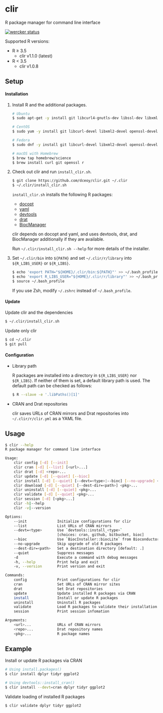 clir
====

R package manager for command line interface

[![wercker status](https://app.wercker.com/status/e04414d822f906b0704855f5c2d600bf/s/master "wercker status")](https://app.wercker.com/project/byKey/e04414d822f906b0704855f5c2d600bf)

Supported R versions:

- R &ge; 3.5
  - clir v1.1.0 (latest)
- R &lt; 3.5
  - clir v1.0.8

Setup
-----

#### Installation

1.  Install R and the additional packages.

    ```sh
    # Ubuntu
    $ sudo apt-get -y install git libcurl4-gnutls-dev libssl-dev libxml2-dev r-base

    # CentOS
    $ sudo yum -y install git libcurl-devel libxml2-devel openssl-devel R-devel

    # Fedora
    $ sudo dnf -y install git libcurl-devel libxml2-devel openssl-devel R-devel

    # macOS with Homebrew
    $ brew tap homebrew/science
    $ brew install curl git openssl r
    ```

2.  Check out clir and run `install_clir.sh`.

    ```sh
    $ git clone https://github.com/dceoy/clir.git ~/.clir
    $ ~/.clir/install_clir.sh
    ```

    `install_clir.sh` installs the following R packages:

    - [docopt](https://cran.r-project.org/web/packages/docopt/index.html)
    - [yaml](https://cran.r-project.org/web/packages/yaml/index.html)
    - [devtools](https://cran.r-project.org/web/packages/devtools/index.html)
    - [drat](https://cran.r-project.org/web/packages/drat/index.html)
    - [BiocManager](https://cran.r-project.org/web/packages/BiocManager/index.html)

    clir depends on docopt and yaml, and uses devtools, drat, and BiocManager additionally if they are available.

    Run `~/.clir/install_clir.sh --help` for more details of the installer.

3.  Set `~/.clir/bin` into `${PATH}` and set `~/.clir/r/library` into `${R_LIBS_USER}` or `${R_LIBS}`.

    ```sh
    $ echo 'export PATH="${HOME}/.clir/bin:${PATH}"' >> ~/.bash_profile
    $ echo 'export R_LIBS_USER="${HOME}/.clir/r/library"' >> ~/.bash_profile
    $ source ~/.bash_profile
    ```

    If you use Zsh, modify `~/.zshrc` instead of `~/.bash_profile`.

#### Update

Update clir and the dependencies

```sh
$ ~/.clir/install_clir.sh
```

Update only clir

```sh
$ cd ~/.clir
$ git pull
```

#### Configuration

- Library path

  R packages are installed into a directory in `${R_LIBS_USER}` nor `${R_LIBS}`.
  If neither of them is set, a default library path is used.
  The default path can be checked as follows:

  ```sh
  $ R --slave -e '.libPaths()[1]'
  ```

- CRAN and Drat repositories

  clir saves URLs of CRAN mirrors and Drat repositories into `~/.clir/r/clir.yml` as a YAML file.

Usage
-----

```sh
$ clir --help
R package manager for command line interface

Usage:
    clir config [-d] [--init]
    clir cran [-d] [--list] [<url>...]
    clir drat [-d] <repo>...
    clir update [-d] [--quiet] [--bioc]
    clir install [-d] [--quiet] [--devt=<type>|--bioc] [--no-upgrade] <pkg>...
    clir download [-d] [--quiet] [--dest-dir=<path>] <pkg>...
    clir uninstall [-d] [--quiet] <pkg>...
    clir validate [-d] [--quiet] <pkg>...
    clir session [-d] [<pkg>...]
    clir -h|--help
    clir -v|--version

Options:
    --init              Initialize configurations for clir
    --list              List URLs of CRAN mirrors
    --devt=<type>       Use `devtools::install_<type>`
                        [choices: cran, github, bitbucket, bioc]
    --bioc              Use `BiocInstaller::biocLite` from Bioconductor
    --no-upgrade        Skip upgrade of old R packages
    --dest-dir=<path>   Set a destination directory [default: .]
    --quiet             Suppress messages
    -d                  Execute a command with debug messages
    -h, --help          Print help and exit
    -v, --version       Print version and exit

Commands:
    config              Print configurations for clir
    cran                Set URLs of CRAN mirror sites
    drat                Set Drat repositories
    update              Update installed R packages via CRAN
    install             Install or update R packages
    uninstall           Uninstall R packages
    validate            Load R packages to validate their installation
    session             Print session infomation

Arguments:
    <url>...            URLs of CRAN mirrors
    <repo>...           Drat repository names
    <pkg>...            R package names
```

Example
-------

Install or update R packages via CRAN

```sh
# Using install.packages()
$ clir install dplyr tidyr ggplot2

# Using devtools::install_cran()
$ clir install --devt=cran dplyr tidyr ggplot2
```

Validate loading of installed R packages

```sh
$ clir validate dplyr tidyr ggplot2
```
